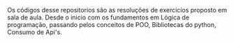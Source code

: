 Os códigos desse repositorios são as resoluções de exercicíos proposto em sala de aula.
Desde o inicio com os fundamentos em Lógica de programação, passando pelos conceitos de POO, Bibliotecas do python, Consumo de Api's.
